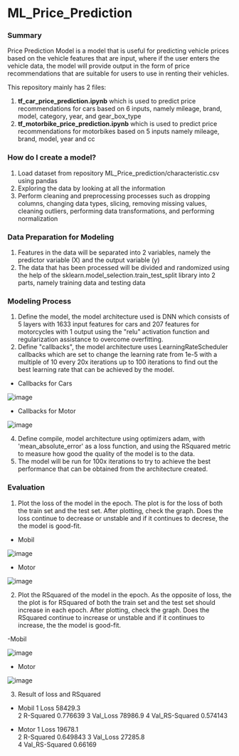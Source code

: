 # ML_Price_Prediction

### Summary
Price Prediction Model is a model that is useful for predicting vehicle prices based on the vehicle features that are input, where if the user enters the vehicle data, the model will provide output in the form of price recommendations that are suitable for users to use in renting their vehicles.

This repository mainly has 2 files:
1. **tf_car_price_prediction.ipynb** which is used to predict price recommendations for cars based on 6 inputs, namely mileage, brand, model, category, year, and gear_box_type
2. **tf_motorbike_price_prediction.ipynb** which is used to predict price recommendations for motorbikes based on 5 inputs namely mileage, brand, model, year and cc

### How do I create a model?
1. Load dataset from repository ML_Price_prediction/characteristic.csv using pandas
2. Exploring the data by looking at all the information
3. Perform cleaning and preprocessing processes such as dropping columns, changing data types, slicing, removing missing values, cleaning outliers, performing data transformations, and performing normalization

### Data Preparation for Modeling
1. Features in the data will be separated into 2 variables, namely the predictor variable (X) and the output variable (y)
2. The data that has been processed will be divided and randomized using the help of the sklearn.model_selection.train_test_split library into 2 parts, namely training data and testing data

### Modeling Process
1. Define the model, the model architecture used is DNN which consists of 5 layers with 1633 input features for cars and 207 features for motorcycles with 1 output using the "relu" activation function and regularization assistance to overcome overfitting.
2. Define "callbacks", the model architecture uses LearningRateScheduler callbacks which are set to change the learning rate from 1e-5 with a multiple of 10 every 20x iterations up to 100 iterations to find out the best learning rate that can be achieved by the model.
- Callbacks for Cars


![image](https://github.com/Rentaku/ML_Price_Prediction/assets/132776192/75710522-184f-483d-a0d1-bc2dc92366d0)
- Callbacks for Motor


![image](https://github.com/Rentaku/ML_Price_Prediction/assets/132776192/ba146538-7ceb-4ef7-94e6-0d6d6f4b2790)


4. Define compile, model architecture using optimizers adam, with 'mean_absolute_error' as a loss function, and using the RSquared metric to measure how good the quality of the model is to the data.
5. The model will be run for 100x iterations to try to achieve the best performance that can be obtained from the architecture created.

### Evaluation
1. Plot the loss of the model in the epoch. The plot is for the loss of both the train set and the test set. After plotting, check the graph. Does the loss continue to decrease or unstable and if it continues to decrese, the the model is good-fit.
- Mobil


![image](https://github.com/Rentaku/ML_Price_Prediction/assets/132776192/143af30c-332a-439b-8313-0b332ecb36fd)


- Motor


![image](https://github.com/Rentaku/ML_Price_Prediction/assets/132776192/d14d3f00-47b5-4e77-bde7-c5bb09040c41)


2. Plot the RSquared of the model in the epoch. As the opposite of loss, the the plot is for RSquared of both the train set and the test set should increase in each epoch. After plotting, check the graph. Does the RSquared continue to increase or unstable and if it continues to increase, the the model is good-fit.

-Mobil


![image](https://github.com/Rentaku/ML_Price_Prediction/assets/132776192/a347169e-7935-4c23-9975-6d7a2416257f)


- Motor


![image](https://github.com/Rentaku/ML_Price_Prediction/assets/132776192/b0b40e79-2a6f-475b-92e2-0520acb4be30)


3. Result of loss and RSquared
- Mobil
1  Loss            58429.3  
2  R-Squared       0.776639
3  Val_Loss        78986.9 
4  Val_RS-Squared  0.574143 
 
- Motor
1  Loss            19678.1      
2  R-Squared       0.649843 
3  Val_Loss        27285.8  
4  Val_RS-Squared  0.66169  
    
